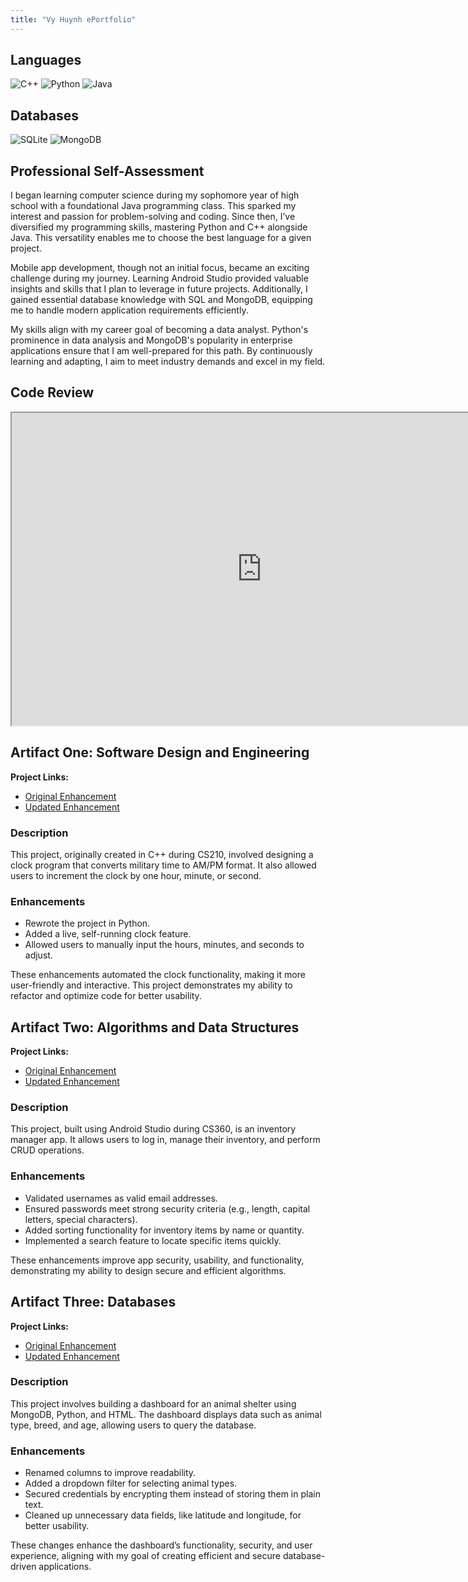 ```yaml
---
title: "Vy Huynh ePortfolio"
---
```

</head>
<body>
    <section>
        <h2>Languages</h2>
        <img class="badge" src="https://img.shields.io/badge/c++-%2300599C.svg?style=for-the-badge&logo=c%2B%2B&logoColor=white" alt="C++">
        <img class="badge" src="https://img.shields.io/badge/python-3670A0?style=for-the-badge&logo=python&logoColor=ffdd54" alt="Python">
        <img class="badge" src="https://img.shields.io/badge/java-%23ED8B00.svg?style=for-the-badge&logo=openjdk&logoColor=white" alt="Java">
    </section>
    <section>
        <h2>Databases</h2>
        <img class="badge" src="https://img.shields.io/badge/sqlite-%2307405e.svg?style=for-the-badge&logo=sqlite&logoColor=white" alt="SQLite">
        <img class="badge" src="https://img.shields.io/badge/MongoDB-%234ea94b.svg?style=for-the-badge&logo=mongodb&logoColor=white" alt="MongoDB">
    </section>
    <section>
        <h2>Professional Self-Assessment</h2>
        <p>I began learning computer science during my sophomore year of high school with a foundational Java programming class. This sparked my interest and passion for problem-solving and coding. Since then, I’ve diversified my programming skills, mastering Python and C++ alongside Java. This versatility enables me to choose the best language for a given project.</p>
        <p>Mobile app development, though not an initial focus, became an exciting challenge during my journey. Learning Android Studio provided valuable insights and skills that I plan to leverage in future projects. Additionally, I gained essential database knowledge with SQL and MongoDB, equipping me to handle modern application requirements efficiently.</p>
        <p>My skills align with my career goal of becoming a data analyst. Python's prominence in data analysis and MongoDB's popularity in enterprise applications ensure that I am well-prepared for this path. By continuously learning and adapting, I aim to meet industry demands and excel in my field.</p>
    </section>
    <section>
        <h2>Code Review</h2>
        <iframe width="800" height="500" src="https://www.youtube.com/embed/Aj3ZXD58txM/" allowfullscreen></iframe>
    </section>
    <section>
        <h2>Artifact One: Software Design and Engineering</h2>
        <p><strong>Project Links:</strong></p>
        <ul>
            <li><a href="https://github.com/applepi1546/capstone_final_project/tree/main/artifact%20one/original">Original Enhancement</a></li>
            <li><a href="https://github.com/applepi1546/capstone_final_project/tree/main/artifact%20one/enhancement">Updated Enhancement</a></li>
        </ul>
        <h3>Description</h3>
        <p>This project, originally created in C++ during CS210, involved designing a clock program that converts military time to AM/PM format. It also allowed users to increment the clock by one hour, minute, or second.</p>
        <h3>Enhancements</h3>
        <ul>
            <li>Rewrote the project in Python.</li>
            <li>Added a live, self-running clock feature.</li>
            <li>Allowed users to manually input the hours, minutes, and seconds to adjust.</li>
        </ul>
        <p>These enhancements automated the clock functionality, making it more user-friendly and interactive. This project demonstrates my ability to refactor and optimize code for better usability.</p>
    </section>
    <section>
        <h2>Artifact Two: Algorithms and Data Structures</h2>
        <p><strong>Project Links:</strong></p>
        <ul>
            <li><a href="https://github.com/applepi1546/capstone_final_project/tree/main/artifact%20two/original">Original Enhancement</a></li>
            <li><a href="https://github.com/applepi1546/capstone_final_project/tree/main/artifact%20two/enhancement">Updated Enhancement</a></li>
        </ul>
        <h3>Description</h3>
        <p>This project, built using Android Studio during CS360, is an inventory manager app. It allows users to log in, manage their inventory, and perform CRUD operations.</p>
        <h3>Enhancements</h3>
        <ul>
            <li>Validated usernames as valid email addresses.</li>
            <li>Ensured passwords meet strong security criteria (e.g., length, capital letters, special characters).</li>
            <li>Added sorting functionality for inventory items by name or quantity.</li>
            <li>Implemented a search feature to locate specific items quickly.</li>
        </ul>
        <p>These enhancements improve app security, usability, and functionality, demonstrating my ability to design secure and efficient algorithms.</p>
    </section>
    <section>
        <h2>Artifact Three: Databases</h2>
        <p><strong>Project Links:</strong></p>
        <ul>
            <li><a href="https://github.com/applepi1546/capstone_final_project/tree/main/artifact%20three/original">Original Enhancement</a></li>
            <li><a href="https://github.com/applepi1546/capstone_final_project/tree/main/artifact%20three/enhancement">Updated Enhancement</a></li>
        </ul>
        <h3>Description</h3>
        <p>This project involves building a dashboard for an animal shelter using MongoDB, Python, and HTML. The dashboard displays data such as animal type, breed, and age, allowing users to query the database.</p>
        <h3>Enhancements</h3>
        <ul>
            <li>Renamed columns to improve readability.</li>
            <li>Added a dropdown filter for selecting animal types.</li>
            <li>Secured credentials by encrypting them instead of storing them in plain text.</li>
            <li>Cleaned up unnecessary data fields, like latitude and longitude, for better usability.</li>
        </ul>
        <p>These changes enhance the dashboard’s functionality, security, and user experience, aligning with my goal of creating efficient and secure database-driven applications.</p>
    </section>
</body>
</html>
